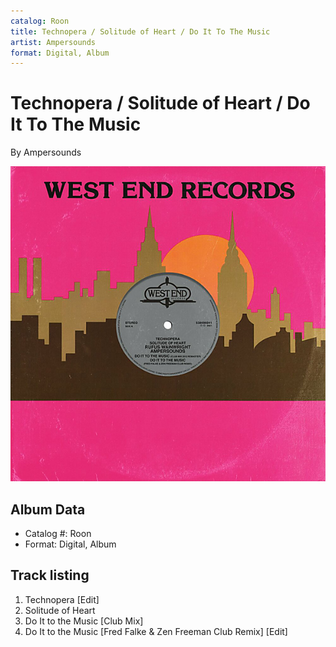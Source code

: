 ```yaml
---
catalog: Roon
title: Technopera / Solitude of Heart / Do It To The Music
artist: Ampersounds
format: Digital, Album
---
```


# Technopera / Solitude of Heart / Do It To The Music

By Ampersounds

![](../../assets/albumcovers/Ampersounds-Technopera_-_Solitude_of_Heart_-_Do_It_To_The_Music.png)

## Album Data

- Catalog #: Roon
- Format: Digital, Album


## Track listing


1. Technopera [Edit]
2. Solitude of Heart
3. Do It to the Music [Club Mix]
4. Do It to the Music [Fred Falke & Zen Freeman Club Remix] [Edit]


